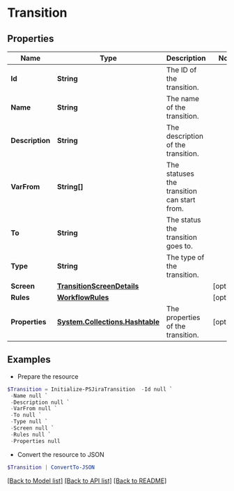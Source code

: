 # Transition
## Properties

Name | Type | Description | Notes
------------ | ------------- | ------------- | -------------
**Id** | **String** | The ID of the transition. | 
**Name** | **String** | The name of the transition. | 
**Description** | **String** | The description of the transition. | 
**VarFrom** | **String[]** | The statuses the transition can start from. | 
**To** | **String** | The status the transition goes to. | 
**Type** | **String** | The type of the transition. | 
**Screen** | [**TransitionScreenDetails**](TransitionScreenDetails.md) |  | [optional] 
**Rules** | [**WorkflowRules**](WorkflowRules.md) |  | [optional] 
**Properties** | [**System.Collections.Hashtable**](AnyType.md) | The properties of the transition. | [optional] 

## Examples

- Prepare the resource
```powershell
$Transition = Initialize-PSJiraTransition  -Id null `
 -Name null `
 -Description null `
 -VarFrom null `
 -To null `
 -Type null `
 -Screen null `
 -Rules null `
 -Properties null
```

- Convert the resource to JSON
```powershell
$Transition | ConvertTo-JSON
```

[[Back to Model list]](../README.md#documentation-for-models) [[Back to API list]](../README.md#documentation-for-api-endpoints) [[Back to README]](../README.md)

